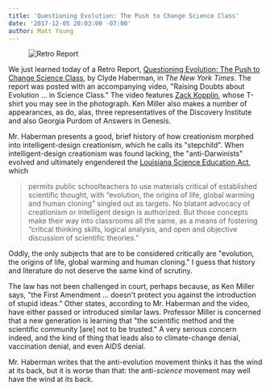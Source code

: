 ```yaml
---
title: 'Questioning Evolution: The Push to Change Science Class'
date: '2017-12-05 20:03:00 -07:00'
author: Matt Young
---
```


<figure>
<img src="/PT/uploads/2017/Retro_Report.jpg" alt="Retro Report"/>
</figure>

We just learned today of a Retro Report, <a href="https://www.nytimes.com/2017/11/19/us/retro-report-evolution-science.html">Questioning Evolution: The Push to Change Science Class</a>, by Clyde Haberman, in <i>The New York Times</i>. The report was posted with an accompanying video, "Raising Doubts about Evolution ... in Science Class." The video features <a href="https://pandasthumb.org/archives/2015/12/zack-kopplin-in.html">Zack Kopplin</a>, whose T-shirt you may see in the photograph. Ken Miller also makes a number of appearances, as do, alas, three representatives of the Discovery Institute and also Georgia Purdom of Answers in Genesis.

Mr. Haberman presents a good, brief history of how creationism morphed into intelligent-design creationism, which he calls its "stepchild". When intelligent-design creationism was found lacking, the "anti-Darwinists" evolved and ultimately engendered the <a href="http://www.nola.com/news/index.ssf/2008/06/science_law_could_set_tone_for.html">Louisiana Science Education Act</a>, which

>permits public schoolteachers to use materials critical of established scientific thought, with “evolution, the origins of life, global warming and human cloning” singled out as targets. No blatant advocacy of creationism or intelligent design is authorized. But those concepts make their way into classrooms all the same, as a means of fostering “critical thinking skills, logical analysis, and open and objective discussion of scientific theories.” 

Oddly, the only subjects that are to be considered critically are "evolution, the origins of life, global warming and human cloning." I guess that history and literature do not deserve the same kind of scrutiny.

The law has not been challenged in court, perhaps because, as Ken Miller says, "the First Amendment ... doesn't protect you against the introduction of stupid ideas." Other states, according to Mr. Haberman and the video, have either passed or introduced similar laws. Professor Miller is concerned that a new generation is learning that "the scientific method and the scientific community [are] not to be trusted." A very serious concern indeed, and the kind of thing that leads also to climate-change denial, vaccination denial, and even AIDS denial.

Mr. Haberman writes that the anti-evolution movement thinks it has the wind at its back, but it is worse than that: the anti-<i>science</i> movement may well have the wind at its back.
